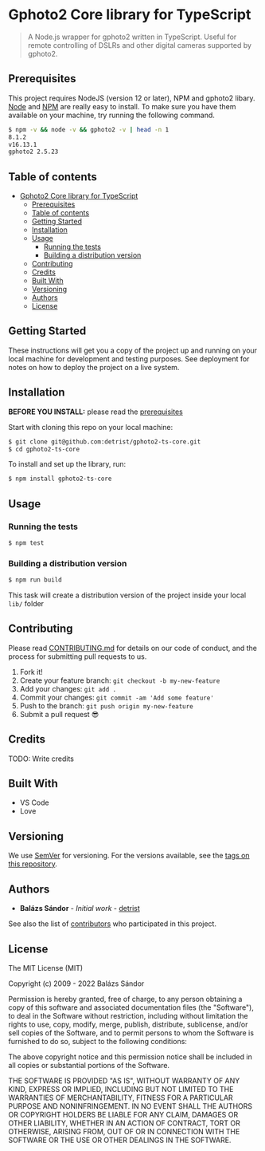 # Gphoto2 Core library for TypeScript

> A Node.js wrapper for gphoto2 written in TypeScript. Useful for remote controlling of DSLRs and other digital cameras supported by gphoto2.

## Prerequisites

This project requires NodeJS (version 12 or later), NPM and gphoto2 libary.
[Node](http://nodejs.org/) and [NPM](https://npmjs.org/) are really easy to install.
To make sure you have them available on your machine,
try running the following command.

```sh
$ npm -v && node -v && gphoto2 -v | head -n 1
8.1.2
v16.13.1
gphoto2 2.5.23
```

## Table of contents

- [Gphoto2 Core library for TypeScript](#Gphoto2-Core-library-for-TypeScript)
  - [Prerequisites](#prerequisites)
  - [Table of contents](#table-of-contents)
  - [Getting Started](#getting-started)
  - [Installation](#installation)
  - [Usage](#usage)
    - [Running the tests](#running-the-tests)
    - [Building a distribution version](#building-a-distribution-version)
  - [Contributing](#contributing)
  - [Credits](#credits)
  - [Built With](#built-with)
  - [Versioning](#versioning)
  - [Authors](#authors)
  - [License](#license)

## Getting Started

These instructions will get you a copy of the project up and running on your local machine for development and testing purposes. See deployment for notes on how to deploy the project on a live system.

## Installation

**BEFORE YOU INSTALL:** please read the [prerequisites](#prerequisites)

Start with cloning this repo on your local machine:

```sh
$ git clone git@github.com:detrist/gphoto2-ts-core.git
$ cd gphoto2-ts-core
```

To install and set up the library, run:

```sh
$ npm install gphoto2-ts-core
```

## Usage

### Running the tests

```sh
$ npm test
```

### Building a distribution version

```sh
$ npm run build
```

This task will create a distribution version of the project
inside your local `lib/` folder

## Contributing

Please read [CONTRIBUTING.md](CONTRIBUTING.md) for details on our code of conduct, and the process for submitting pull requests to us.

1.  Fork it!
2.  Create your feature branch: `git checkout -b my-new-feature`
3.  Add your changes: `git add .`
4.  Commit your changes: `git commit -am 'Add some feature'`
5.  Push to the branch: `git push origin my-new-feature`
6.  Submit a pull request :sunglasses:

## Credits

TODO: Write credits

## Built With

* VS Code
* Love

## Versioning

We use [SemVer](http://semver.org/) for versioning. For the versions available, see the [tags on this repository](https://github.com/detrist/gphoto2-ts-core/tags).

## Authors

* **Balázs Sándor** - *Initial work* - [detrist](https://github.com/detrist)

See also the list of [contributors](https://github.com/detrist/gphoto2-ts-core/graphs/contributors) who participated in this project.

## License

The MIT License (MIT)

Copyright (c) 2009 - 2022 Balázs Sándor

Permission is hereby granted, free of charge, to any person obtaining a copy of this software and associated documentation files (the "Software"), to deal in the Software without restriction, including without limitation the rights to use, copy, modify, merge, publish, distribute, sublicense, and/or sell copies of the Software, and to permit persons to whom the Software is furnished to do so, subject to the following conditions:

The above copyright notice and this permission notice shall be included in all copies or substantial portions of the Software.

THE SOFTWARE IS PROVIDED "AS IS", WITHOUT WARRANTY OF ANY KIND, EXPRESS OR IMPLIED, INCLUDING BUT NOT LIMITED TO THE WARRANTIES OF MERCHANTABILITY, FITNESS FOR A PARTICULAR PURPOSE AND NONINFRINGEMENT. IN NO EVENT SHALL THE AUTHORS OR COPYRIGHT HOLDERS BE LIABLE FOR ANY CLAIM, DAMAGES OR OTHER LIABILITY, WHETHER IN AN ACTION OF CONTRACT, TORT OR OTHERWISE, ARISING FROM, OUT OF OR IN CONNECTION WITH THE SOFTWARE OR THE USE OR OTHER DEALINGS IN THE SOFTWARE.
